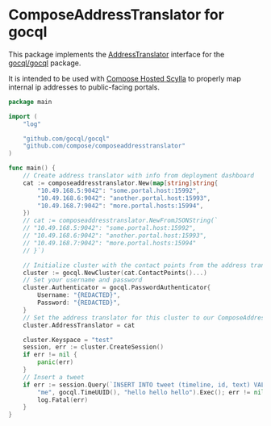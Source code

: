 ComposeAddressTranslator for gocql
=

This package implements the [AddressTranslator](https://github.com/gocql/gocql/blob/1f5574155a67802fea8f94d486fe95ea76178242/address_translators.go#L8) interface for the [gocql/gocql](https://github.com/gocql/gocql) package.

It is intended to be used with [Compose Hosted Scylla](https://www.compose.com/scylladb) to properly map internal ip addresses to public-facing portals.

```go
package main

import (
	"log"

	"github.com/gocql/gocql"
	"github.com/compose/composeaddresstranslator"
)

func main() {
    // Create address translator with info from deployment dashboard
	cat := composeaddresstranslator.New(map[string]string{
		"10.49.168.5:9042": "some.portal.host:15992",
		"10.49.168.6:9042": "another.portal.host:15993",
		"10.49.168.7:9042": "more.portal.hosts:15994",
	})
    // cat := composeaddresstranslator.NewFromJSONString(`
    // "10.49.168.5:9042": "some.portal.host:15992",
    // "10.49.168.6:9042": "another.portal.host:15993",
    // "10.49.168.7:9042": "more.portal.hosts:15994"
    // }`)

    // Initialize cluster with the contact points from the address translator.
	cluster := gocql.NewCluster(cat.ContactPoints()...)  
    // Set your username and password
	cluster.Authenticator = gocql.PasswordAuthenticator{
		Username: "{REDACTED}",
		Password: "{REDACTED}",
	}
    // Set the address translator for this cluster to our ComposeAddressTranslator
	cluster.AddressTranslator = cat

    cluster.Keyspace = "test"
	session, err := cluster.CreateSession()
	if err != nil {
		panic(err)
	}
	// Insert a tweet
	if err := session.Query(`INSERT INTO tweet (timeline, id, text) VALUES (?, ?, ?)`,
		"me", gocql.TimeUUID(), "hello hello hello").Exec(); err != nil {
		log.Fatal(err)
	}
}
```
